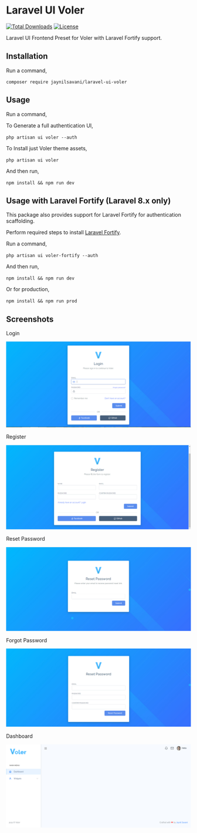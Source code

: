 Laravel UI Voler
======

[![Total Downloads](https://poser.pugx.org/jaynilsavani/laravel-ui-voler/downloads)](//packagist.org/packages/jaynilsavani/laravel-ui-voler) [![License](https://poser.pugx.org/jaynilsavani/laravel-ui-voler/license)](//packagist.org/packages/jaynilsavani/laravel-ui-voler)

Laravel UI Frontend Preset for Voler with Laravel Fortify support.

Installation
-----

Run a command,

```
composer require jaynilsavani/laravel-ui-voler
```


Usage
-----
Run a command,

To Generate a full authentication UI,

``
php artisan ui voler --auth
``

To Install just Voler theme assets,

``
php artisan ui voler
``

And then run,

``
npm install && npm run dev
``

Usage with Laravel Fortify (Laravel 8.x only)
----

This package also provides support for Laravel Fortify for authentication scaffolding.

Perform required steps to install [Laravel Fortify](https://laravel.com/docs/8.x/fortify).

Run a command,

``
php artisan ui voler-fortify --auth
``

And then run,

``
npm install && npm run dev
``

Or for production,

``
npm install && npm run prod
``

Screenshots
----

Login

![alt text](https://github.com/jaynilsavani/laravel-ui-voler/blob/master/screenshots/login.PNG "Login Page")

Register

![alt text](https://github.com/jaynilsavani/laravel-ui-voler/blob/master/screenshots/register.PNG "Register Page")

Reset Password

![alt text](https://github.com/jaynilsavani/laravel-ui-voler/blob/master/screenshots/email.PNG "Reset Page")

Forgot Password

![alt text](https://github.com/jaynilsavani/laravel-ui-voler/blob/master/screenshots/reset-password.PNG "Forgot Password")

Dashboard

![alt text](https://github.com/jaynilsavani/laravel-ui-voler/blob/master/screenshots/home.PNG "Home Page")
